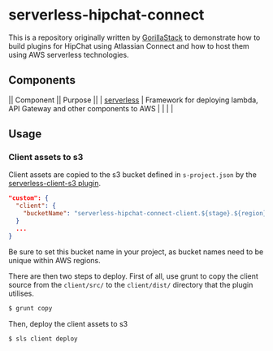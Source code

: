 # serverless-hipchat-connect

This is a repository originally written by [GorillaStack](www.gorillastack.com) to demonstrate how to build plugins for HipChat using Atlassian Connect and how to host them using AWS serverless technologies.

## Components

|| Component || Purpose ||
| [serverless](https://github.com/serverless/serverless) | Framework for deploying lambda, API Gateway and other components to AWS |
| | |

## Usage

### Client assets to s3

Client assets are copied to the s3 bucket defined in `s-project.json` by the [serverless-client-s3 plugin](https://github.com/serverless/serverless-client-s3).

```json
"custom": {
  "client": {
    "bucketName": "serverless-hipchat-connect-client.${stage}.${region}"
  }
  ...
}
```

Be sure to set this bucket name in your project, as bucket names need to be unique within AWS regions.

There are then two steps to deploy.  First of all, use grunt to copy the client source from the `client/src/` to the `client/dist/` directory that the plugin utilises.

```bash
$ grunt copy
```

Then, deploy the client assets to s3

```bash
$ sls client deploy
```
